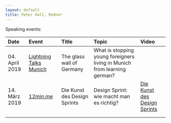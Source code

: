```yaml
---
layout: default
title: Peter Hall, Redner
---
```


Speaking events:

|Date|Event   |Title   |Topic  |Video  |
|:---|:---|:---|:---|:---|
|  04. April 2019 | [Lightning Talks Munich](https://www.facebook.com/LTMunich/ "Lightning Talks")  | The glass wall of Germany  | What is stopping young foreigners living in Munich from learning german?  |   |
|  14. März 2019 | [12min.me](https://www.meetup.com/12minM/events/tpxglqyzfbsb/ "12min.me")  | Die Kunst des Design Sprints  | Design Sprint: wie macht man es richtig?  | [Die Kunst des Design Sprints](https://youtu.be/kq3Z3hMrwvk "12min.me")  |
|   |   |   |   |   |
|   |   |   |   |   |
